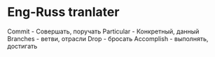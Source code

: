 # Eng-Russ tranlater
Commit - Совершать, поручать
Particular - Конкретный, данный
Branches - ветви, отрасли
Drop - бросать
Accomplish - выполнять, достигать
